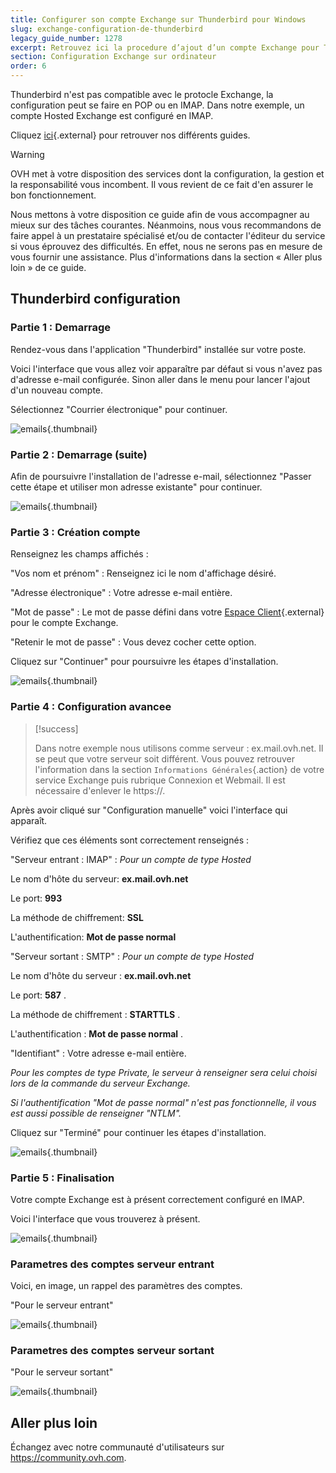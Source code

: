 ```yaml
---
title: Configurer son compte Exchange sur Thunderbird pour Windows
slug: exchange-configuration-de-thunderbird
legacy_guide_number: 1278
excerpt: Retrouvez ici la procedure d’ajout d’un compte Exchange pour Thunderbird
section: Configuration Exchange sur ordinateur
order: 6
---
```


Thunderbird n'est pas compatible avec le protocle Exchange, la configuration peut se faire en POP ou en IMAP. Dans notre exemple, un compte Hosted Exchange est configuré en IMAP.

Cliquez [ici](https://www.ovh.com/fr/emails/hosted-exchange/guides/){.external} pour retrouver nos différents guides.


> [!warning]
>
> OVH met à votre disposition des services dont la configuration, la gestion et la responsabilité vous incombent. Il vous revient de ce fait d'en assurer le bon fonctionnement.
> 
> Nous mettons à votre disposition ce guide afin de vous accompagner au mieux sur des tâches courantes. Néanmoins, nous vous recommandons de faire appel à un prestataire spécialisé et/ou de contacter l'éditeur du service si vous éprouvez des difficultés. En effet, nous ne serons pas en mesure de vous fournir une assistance. Plus d'informations dans la section « Aller plus loin » de ce guide.
> 

## Thunderbird configuration

### Partie 1 &#58; Demarrage
Rendez-vous dans l'application "Thunderbird" installée sur votre poste.

Voici l'interface que vous allez voir apparaître par défaut si vous n'avez pas d'adresse e-mail configurée. Sinon aller dans le menu pour lancer l'ajout d'un nouveau compte.

Sélectionnez "Courrier électronique" pour continuer.


![emails](images/1127.png){.thumbnail}


### Partie 2 &#58; Demarrage (suite)
Afin de poursuivre l'installation de l'adresse e-mail, sélectionnez "Passer cette étape et utiliser mon adresse existante" pour continuer.


![emails](images/1128.png){.thumbnail}


### Partie 3 &#58; Création compte
Renseignez les champs affichés :

"Vos nom et prénom" : Renseignez ici le nom d'affichage désiré.

"Adresse électronique" : Votre adresse e-mail entière.

"Mot de passe" : Le mot de passe défini dans votre [Espace Client](https://www.ovh.com/manager/web/login.html){.external} pour le compte Exchange.

"Retenir le mot de passe" : Vous devez cocher cette option.

Cliquez sur "Continuer" pour poursuivre les étapes d'installation.


![emails](images/1129.png){.thumbnail}


### Partie 4 &#58; Configuration avancee


> [!success]
>
> Dans notre exemple nous utilisons comme serveur : ex.mail.ovh.net. Il se peut que votre serveur soit différent.
> Vous pouvez retrouver l'information dans la section `Informations Générales`{.action}
> de votre service Exchange puis rubrique Connexion et Webmail.
> Il est nécessaire d'enlever le https://.
> 

Après avoir cliqué sur "Configuration manuelle" voici l'interface qui apparaît.

Vérifiez que ces éléments sont correctement renseignés :

"Serveur entrant : IMAP" : *Pour un compte de type Hosted*

Le nom d'hôte du serveur:  **ex.mail.ovh.net**

Le port:  **993**

La méthode de chiffrement:   **SSL**

L'authentification:  **Mot de passe normal**

"Serveur sortant : SMTP" : *Pour un compte de type Hosted*

Le nom d'hôte du serveur :  **ex.mail.ovh.net**

Le port:  **587** .

La méthode de chiffrement :  **STARTTLS** .

L'authentification :  **Mot de passe normal** .

"Identifiant" : Votre adresse e-mail entière.

*Pour les comptes de type Private, le serveur à renseigner sera celui choisi lors de la commande du serveur Exchange.*

*Si l'authentification "Mot de passe normal" n'est pas fonctionnelle, il vous est aussi possible de renseigner "NTLM".*

Cliquez sur "Terminé" pour continuer les étapes d'installation.


![emails](images/2309.png){.thumbnail}


### Partie 5 &#58; Finalisation
Votre compte Exchange est à présent correctement configuré en IMAP.

Voici l'interface que vous trouverez à présent.


![emails](images/1134.png){.thumbnail}


### Parametres des comptes serveur entrant
Voici, en image, un rappel des paramètres des comptes.

"Pour le serveur entrant"


![emails](images/1132.png){.thumbnail}


### Parametres des comptes serveur sortant
"Pour le serveur sortant"


![emails](images/1133.png){.thumbnail}

## Aller plus loin

Échangez avec notre communauté d'utilisateurs sur <https://community.ovh.com>.